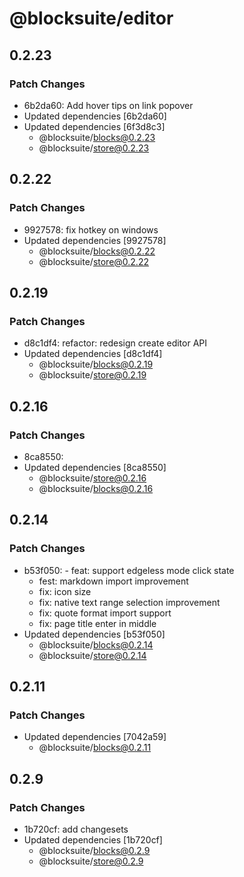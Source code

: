 # @blocksuite/editor

## 0.2.23

### Patch Changes

- 6b2da60: Add hover tips on link popover
- Updated dependencies [6b2da60]
- Updated dependencies [6f3d8c3]
  - @blocksuite/blocks@0.2.23
  - @blocksuite/store@0.2.23

## 0.2.22

### Patch Changes

- 9927578: fix hotkey on windows
- Updated dependencies [9927578]
  - @blocksuite/blocks@0.2.22
  - @blocksuite/store@0.2.22

## 0.2.19

### Patch Changes

- d8c1df4: refactor: redesign create editor API
- Updated dependencies [d8c1df4]
  - @blocksuite/blocks@0.2.19
  - @blocksuite/store@0.2.19

## 0.2.16

### Patch Changes

- 8ca8550:
- Updated dependencies [8ca8550]
  - @blocksuite/store@0.2.16
  - @blocksuite/blocks@0.2.16

## 0.2.14

### Patch Changes

- b53f050: - feat: support edgeless mode click state
  - fest: markdown import improvement
  - fix: icon size
  - fix: native text range selection improvement
  - fix: quote format import support
  - fix: page title enter in middle
- Updated dependencies [b53f050]
  - @blocksuite/blocks@0.2.14
  - @blocksuite/store@0.2.14

## 0.2.11

### Patch Changes

- Updated dependencies [7042a59]
  - @blocksuite/blocks@0.2.11

## 0.2.9

### Patch Changes

- 1b720cf: add changesets
- Updated dependencies [1b720cf]
  - @blocksuite/blocks@0.2.9
  - @blocksuite/store@0.2.9
